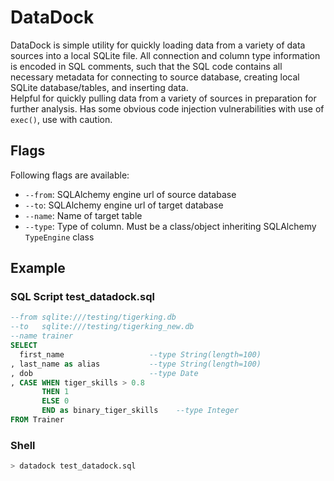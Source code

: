 DataDock
===========

DataDock is simple utility for quickly loading data from a variety of data sources into a local SQLite file. 
All connection and column type information is encoded in SQL comments, such that the SQL code contains all necessary 
metadata for connecting to source database, creating local SQLite database/tables, and inserting data.  
Helpful for quickly pulling data from a variety of sources in preparation for further analysis.  Has some obvious 
code injection vulnerabilities with use of `exec()`, use with caution.

Flags
--------

Following flags are available:
* `--from`: SQLAlchemy engine url of source database
* `--to`:   SQLAlchemy engine url of target database
* `--name`: Name of target table
* `--type`: Type of column. Must be a class/object inheriting SQLAlchemy `TypeEngine` class

Example
--------

### SQL Script test_datadock.sql
```sql
--from sqlite:///testing/tigerking.db
--to   sqlite:///testing/tigerking_new.db
--name trainer
SELECT
  first_name                   --type String(length=100)
, last_name as alias           --type String(length=100)
, dob                          --type Date
, CASE WHEN tiger_skills > 0.8
       THEN 1              
       ELSE 0
       END as binary_tiger_skills    --type Integer
FROM Trainer
```

### Shell
```bash
> datadock test_datadock.sql
```